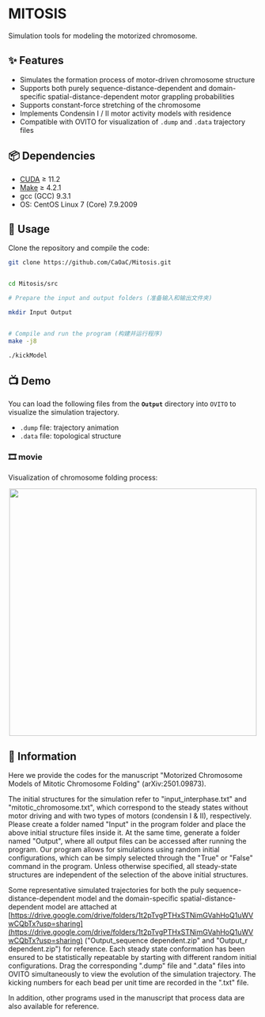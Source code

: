# MITOSIS

Simulation tools for modeling the motorized chromosome.



## ✨ Features



- Simulates the formation process of motor-driven chromosome structure
- Supports both purely sequence-distance-dependent and domain-specific spatial-distance-dependent motor grappling probabilities
- Supports constant-force stretching of the chromosome
- Implements Condensin I / II motor activity models with residence
- Compatible with OVITO for visualization of `.dump` and `.data` trajectory files

## 📦 Dependencies



- [CUDA](https://developer.nvidia.com/cuda-downloads) ≥ 11.2
- [Make](https://www.gnu.org/software/make/) ≥ 4.2.1
- gcc (GCC) 9.3.1
- OS: CentOS Linux 7 (Core) 7.9.2009

## 🚀 Usage



Clone the repository and compile the code:

```bash
git clone https://github.com/CaOaC/Mitosis.git


cd Mitosis/src

# Prepare the input and output folders (准备输入和输出文件夹)

mkdir Input Output


# Compile and run the program (构建并运行程序)
make -j8

./kickModel
```





## 📺 Demo



You can load the following files from the **`Output`** directory into `OVITO` to visualize the simulation trajectory.

- `.dump` file: trajectory animation
- `.data` file: topological structure


<h3>🎞️ movie </h3>









<p>Visualization of chromosome folding process:</p>









<div align="center">









  <img src="./media/demo.gif" width="500"/>









</div>






## 🧾 Information



Here we provide the codes for the manuscript "Motorized Chromosome Models of Mitotic Chromosome Folding" (arXiv:2501.09873).



The initial structures for the simulation refer to "input_interphase.txt" and "mitotic_chromosome.txt", which correspond to the steady states without motor driving and with two types of motors (condensin I & II), respectively. Please create a folder named "Input" in the program folder and place the above initial structure files inside it. At the same time, generate a folder named "Output", where all output files can be accessed after running the program. Our program allows for simulations using random initial configurations, which can be simply selected through the "True" or "False" command in the program. Unless otherwise specified, all steady-state structures are independent of the selection of the above initial structures.



Some representative simulated trajectories for both the puly sequence-distance-dependent model and the domain-specific spatial-distance-dependent model are attached at [https://drive.google.com/drive/folders/1t2pTvgPTHxSTNimGVahHoQ1uWVwCQbTx?usp=sharing](https://drive.google.com/drive/folders/1t2pTvgPTHxSTNimGVahHoQ1uWVwCQbTx?usp=sharing) ("Output_sequence dependent.zip" and "Output_r dependent.zip") for reference. Each steady state conformation has been ensured to be statistically repeatable by starting with different random initial configurations. Drag the corresponding ".dump" file and ".data" files into OVITO simultaneously to view the evolution of the simulation trajectory. The kicking numbers for each bead per unit time are recorded in the ".txt" file.



In addition, other programs used in the manuscript that process data are also available for reference.
